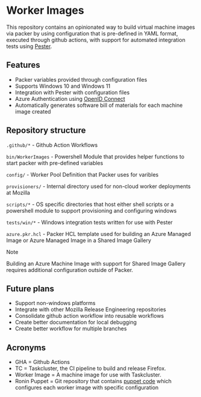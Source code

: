 # Worker Images

This repository contains an opinionated way to build virtual machine images via packer by using configuration that is pre-defined in YAML format, executed through github actions, with support for automated integration tests using [Pester](https://pester.dev/).

## Features

- Packer variables provided through configuration files
- Supports Windows 10 and Windows 11
- Integration with Pester with configuration files
- Azure Authentication using [OpenID Connect](https://docs.github.com/en/actions/security-for-github-actions/security-hardening-your-deployments/configuring-openid-connect-in-azure)
- Automatically generates software bill of materials for each machine image created

## Repository structure

`.github/*` - Github Action Workflows

`bin/WorkerImages` - Powershell Module that provides helper functions to start packer with pre-defined variables

`config/` - Worker Pool Definition that Packer uses for varibles

`provisioners/` - Internal directory used for non-cloud worker deployments at Mozilla

`scripts/*` - OS specific directories that host either shell scripts or a powershell module to support provisioning and configuring windows

`tests/win/*` - Windows integration tests written for use with Pester

`azure.pkr.hcl` - Packer HCL template used for building an Azure Managed Image or Azure Managed Image in a Shared Image Gallery

> [!NOTE]
> Building an Azure Machine Image with support for Shared Image Gallery requires additional configuration outside of Packer.

## Future plans

- Support non-windows platforms
- Integrate with other Mozilla Release Engineering repositories
- Consolidate github action workflow into reusable workflows
- Create better documentation for local debugging
- Create better workflow for multiple branches

## Acronyms

- GHA = Github Actions
- TC = Taskcluster, the CI pipeline to build and release Firefox.
- Worker Image = A machine image for use with Taskcluster.
- Ronin Puppet = Git repository that contains [puppet code](https://github.com/mozilla-platform-ops/ronin_puppet) which configures each worker image with specific configuration
